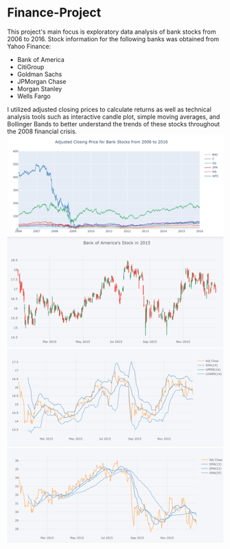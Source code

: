 # Finance-Project
This project's main focus is exploratory data analysis of bank stocks from 2006 to 2016.
Stock information for the following banks was obtained from Yahoo Finance:

- Bank of America
- CitiGroup
- Goldman Sachs
- JPMorgan Chase
- Morgan Stanley
- Wells Fargo

I utilized adjusted closing prices to calculate returns as well as technical analysis tools such as interactive candle plot, simple moving averages, and Bollinger Bands to better understand the trends of these stocks throughout the 2008 financial crisis.  
![adj](/adj.png)   
![bac](/bac.png)  
![bb](/bb.png)  
![sma](/sma.png)  



